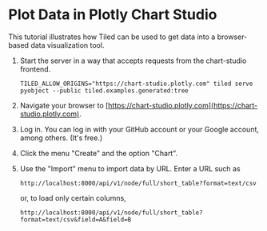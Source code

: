 # Plot Data in Plotly Chart Studio

This tutorial illustrates how Tiled can be used to get data into a browser-based
data visualization tool.

1. Start the server in a way that accepts requests from the chart-studio frontend.

   ```
   TILED_ALLOW_ORIGINS="https://chart-studio.plotly.com" tiled serve pyobject --public tiled.examples.generated:tree
   ```

2. Navigate your browser to
   [https://chart-studio.plotly.com](https://chart-studio.plotly.com).

3. Log in. You can log in with your GitHub account or your Google account, among
   others. (It's free.)

4. Click the menu "Create" and the option "Chart".

5. Use the "Import" menu to import data by URL. Enter a URL such as

   ```
   http://localhost:8000/api/v1/node/full/short_table?format=text/csv
   ```

   or, to load only certain columns,

   ```
   http://localhost:8000/api/v1/node/full/short_table?format=text/csv&field=A&field=B
   ```
